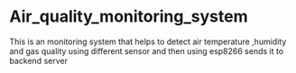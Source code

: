 # Air_quality_monitoring_system
This is an monitoring system that helps to detect air temperature ,humidity and gas quality using different sensor and then using esp8266 sends it to backend server
